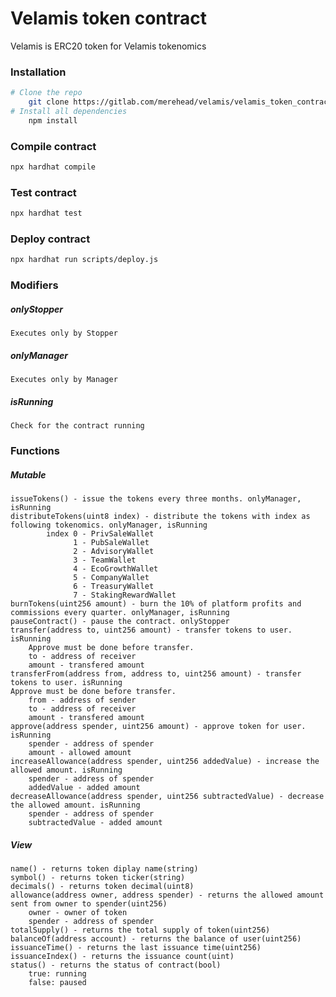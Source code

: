 # Velamis token contract

Velamis is ERC20 token for Velamis tokenomics
### Installation
```sh
# Clone the repo
    git clone https://gitlab.com/merehead/velamis/velamis_token_contracts.git
# Install all dependencies
    npm install
```
### Compile contract
```sh
npx hardhat compile
```
### Test contract
```sh
npx hardhat test
```
### Deploy contract
```sh
npx hardhat run scripts/deploy.js
```
### Modifiers
##### onlyStopper
    Executes only by Stopper
##### onlyManager
    Executes only by Manager
##### isRunning
    Check for the contract running
### Functions
##### Mutable
    issueTokens() - issue the tokens every three months. onlyManager, isRunning
    distributeTokens(uint8 index) - distribute the tokens with index as following tokenomics. onlyManager, isRunning
            index 0 - PrivSaleWallet
                  1 - PubSaleWallet
                  2 - AdvisoryWallet
                  3 - TeamWallet
                  4 - EcoGrowthWallet
                  5 - CompanyWallet
                  6 - TreasuryWallet
                  7 - StakingRewardWallet
    burnTokens(uint256 amount) - burn the 10% of platform profits and commissions every quarter. onlyManager, isRunning
    pauseContract() - pause the contract. onlyStopper
    transfer(address to, uint256 amount) - transfer tokens to user. isRunning
        Approve must be done before transfer.
        to - address of receiver
        amount - transfered amount
    transferFrom(address from, address to, uint256 amount) - transfer tokens to user. isRunning
    Approve must be done before transfer.
        from - address of sender
        to - address of receiver
        amount - transfered amount
    approve(address spender, uint256 amount) - approve token for user. isRunning
        spender - address of spender
        amount - allowed amount
    increaseAllowance(address spender, uint256 addedValue) - increase the allowed amount. isRunning
        spender - address of spender
        addedValue - added amount
    decreaseAllowance(address spender, uint256 subtractedValue) - decrease the allowed amount. isRunning
        spender - address of spender
        subtractedValue - added amount
##### View
    name() - returns token diplay name(string)
    symbol() - returns token ticker(string)
    decimals() - returns token decimal(uint8) 
    allowance(address owner, address spender) - returns the allowed amount sent from owner to spender(uint256)
        owner - owner of token
        spender - address of spender
    totalSupply() - returns the total supply of token(uint256)
    balanceOf(address account) - returns the balance of user(uint256)
    issuanceTime() - returns the last issuance time(uint256)
    issuanceIndex() - returns the issuance count(uint)
    status() - returns the status of contract(bool)
        true: running
        false: paused
     
    
    
    





